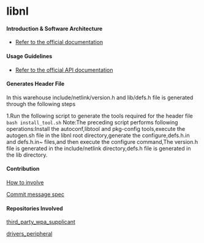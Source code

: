 # libnl

#### Introduction & Software Architecture
- [Refer to the official documentation](https://www.infradead.org/~tgr/libnl/)

#### Usage Guidelines

- [Refer to the official API documentation](https://www.infradead.org/~tgr/libnl/doc/api/group__cb.html)

#### Generates  Header File

In this warehouse include/netlink/version.h and lib/defs.h file is generated through the following steps

1.Run the following script to generate the tools required for the header file
    ```
    bash install_tool.sh
    ```
Note:The preceding script performs following operations:Install the autoconf,libtool and pkg-config tools,execute the autogen.sh file in the libnl root directory,generate the configure,defs.h.in and defs.h.in~ files,and then execute the configure command,The version.h file is generated in the include/netlink directory,defs.h file is generated in the lib directory.
#### Contribution

[How to involve](https://gitee.com/openharmony/docs/blob/HEAD/zh-cn/contribute/参与贡献.md)

[Commit message spec](https://gitee.com/openharmony/device_qemu/wikis/Commit%20message%E8%A7%84%E8%8C%83)

#### Repositories Involved

[third_party_wpa_supplicant](https://gitee.com/openharmony/third_party_wpa_supplicant)

[drivers_peripheral](https://gitee.com/openharmony/drivers_peripheral)

